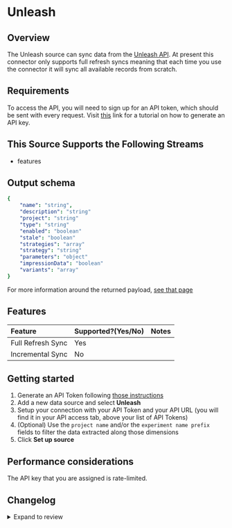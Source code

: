 # Unleash

## Overview

The Unleash source can sync data from the [Unleash API](https://docs.getunleash.io/reference/api/legacy/unleash). At present this connector only supports full refresh syncs meaning that each time you use the connector it will sync all available records from scratch.

## Requirements

To access the API, you will need to sign up for an API token, which should be sent with every request. Visit [this](https://docs.getunleash.io/how-to/how-to-create-api-tokens) link for a tutorial on how to generate an API key.

## This Source Supports the Following Streams

- features

## Output schema

```yaml
{
    "name": "string",
    "description": "string"
    "project": "string"
    "type": "string"
    "enabled": "boolean"
    "stale": "boolean"
    "strategies": "array"
    "strategy": "string"
    "parameters": "object"
    "impressionData": "boolean"
    "variants": "array"
}
```

For more information around the returned payload, [see that page](https://docs.getunleash.io/reference/api/legacy/unleash/client/features)

## Features

| Feature           | Supported?\(Yes/No\) | Notes |
| :---------------- | :------------------- | :---- |
| Full Refresh Sync | Yes                  |       |
| Incremental Sync  | No                   |       |

## Getting started

1. Generate an API Token following [those instructions](https://docs.getunleash.io/how-to/how-to-create-api-tokens)
2. Add a new data source and select **Unleash**
3. Setup your connection with your API Token and your API URL (you will find it in your API access tab, above your list of API Tokens)
4. (Optional) Use the `project name` and/or the `experiment name prefix` fields to filter the data extracted along those dimensions
5. Click **Set up source**

## Performance considerations

The API key that you are assigned is rate-limited.

## Changelog

<details>
  <summary>Expand to review</summary>

| Version | Date       | Pull Request                                              | Subject                               |
| :------ | :--------- | :-------------------------------------------------------- | :------------------------------------ |
| 0.1.15 | 2024-09-14 | [45295](https://github.com/airbytehq/airbyte/pull/45295) | Update dependencies |
| 0.1.14 | 2024-08-31 | [45004](https://github.com/airbytehq/airbyte/pull/45004) | Update dependencies |
| 0.1.13 | 2024-08-24 | [44685](https://github.com/airbytehq/airbyte/pull/44685) | Update dependencies |
| 0.1.12 | 2024-08-17 | [44356](https://github.com/airbytehq/airbyte/pull/44356) | Update dependencies |
| 0.1.11 | 2024-08-10 | [43609](https://github.com/airbytehq/airbyte/pull/43609) | Update dependencies |
| 0.1.10 | 2024-08-03 | [43122](https://github.com/airbytehq/airbyte/pull/43122) | Update dependencies |
| 0.1.9 | 2024-07-27 | [42598](https://github.com/airbytehq/airbyte/pull/42598) | Update dependencies |
| 0.1.8 | 2024-07-20 | [42217](https://github.com/airbytehq/airbyte/pull/42217) | Update dependencies |
| 0.1.7 | 2024-07-13 | [41870](https://github.com/airbytehq/airbyte/pull/41870) | Update dependencies |
| 0.1.6 | 2024-07-10 | [41554](https://github.com/airbytehq/airbyte/pull/41554) | Update dependencies |
| 0.1.5 | 2024-07-09 | [41114](https://github.com/airbytehq/airbyte/pull/41114) | Update dependencies |
| 0.1.4 | 2024-07-06 | [40978](https://github.com/airbytehq/airbyte/pull/40978) | Update dependencies |
| 0.1.3 | 2024-06-25 | [40423](https://github.com/airbytehq/airbyte/pull/40423) | Update dependencies |
| 0.1.2 | 2024-06-22 | [40018](https://github.com/airbytehq/airbyte/pull/40018) | Update dependencies |
| 0.1.1 | 2024-05-20 | [38378](https://github.com/airbytehq/airbyte/pull/38378) | [autopull] base image + poetry + up_to_date |
| 0.1.0   | 2022-11-30 | [#19923](https://github.com/airbytehq/airbyte/pull/19923) | 🎉 New source: Unleash [low-code CDK] |

</details>

